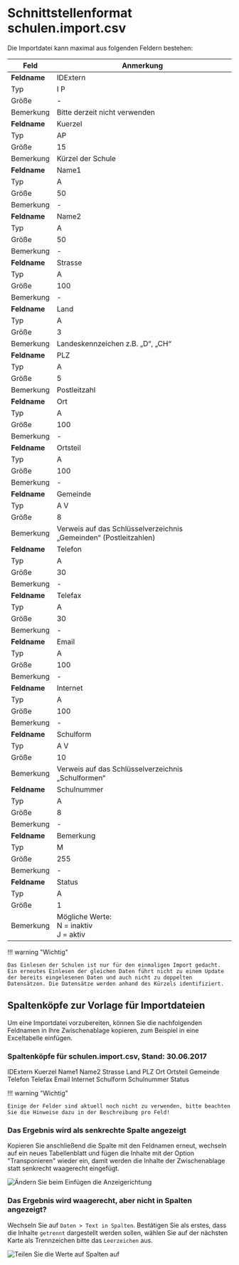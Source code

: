 # Schnittstellenformat schulen.import.csv

Die Importdatei kann maximal aus folgenden Feldern bestehen:

Feld|Anmerkung
---|---
**Feldname**|  IDExtern
Typ|  I P
Größe| -
Bemerkung|  Bitte derzeit nicht verwenden
**Feldname**|  Kuerzel
Typ|  AP
Größe| 15
Bemerkung|  Kürzel der Schule
**Feldname**|  Name1
Typ|  A
Größe| 50
Bemerkung|  -
**Feldname**|  Name2
Typ|  A
Größe| 50
Bemerkung|  -
**Feldname**|  Strasse
Typ|  A
Größe| 100
Bemerkung|  -
**Feldname**|  Land
Typ|  A
Größe| 3
Bemerkung|  Landeskennzeichen z.B. „D“, „CH“
**Feldname**|  PLZ
Typ|  A
Größe| 5
Bemerkung|  Postleitzahl
**Feldname**|  Ort
Typ|  A
Größe| 100
Bemerkung|  -
**Feldname**|  Ortsteil
Typ|  A
Größe| 100
Bemerkung|  -
**Feldname**|  Gemeinde
Typ|  A V
Größe| 8
Bemerkung| Verweis auf das Schlüsselverzeichnis „Gemeinden“ (Postleitzahlen)
**Feldname**|  Telefon
Typ|  A
Größe| 30
Bemerkung| -
**Feldname**|  Telefax
Typ|  A
Größe| 30
Bemerkung| -
**Feldname**|  Email
Typ|  A
Größe| 100
Bemerkung| -
**Feldname**|  Internet
Typ|  A
Größe| 100
Bemerkung| -
**Feldname**|  Schulform
Typ|  A V
Größe| 10
Bemerkung| Verweis auf das Schlüsselverzeichnis „Schulformen“
**Feldname**| Schulnummer
Typ|  A
Größe| 8
Bemerkung| -
**Feldname**| Bemerkung
Typ|  M
Größe| 255
Bemerkung| -
**Feldname**|  Status
Typ|  A
Größe| 1
Bemerkung| Mögliche Werte:<br/>N = inaktiv<br/>J = aktiv

!!! warning "Wichtig"

    Das Einlesen der Schulen ist nur für den einmaligen Import gedacht. Ein erneutes Einlesen der gleichen Daten führt nicht zu einem Update der bereits eingelesenen Daten und auch nicht zu doppelten Datensätzen. Die Datensätze werden anhand des Kürzels identifiziert.

## Spaltenköpfe zur Vorlage für Importdateien

Um eine Importdatei vorzubereiten, können Sie die nachfolgenden Feldnamen in Ihre Zwischenablage kopieren, zum Beispiel in eine Exceltabelle einfügen.

### Spaltenköpfe für schulen.import.csv, Stand: 30.06.2017

IDExtern
Kuerzel
Name1
Name2
Strasse
Land
PLZ
Ort
Ortsteil
Gemeinde
Telefon
Telefax
Email
Internet
Schulform
Schulnummer
Status

!!! warning "Wichtig"

    Einige der Felder sind aktuell noch nicht zu verwenden, bitte beachten Sie die Hinweise dazu in der Beschreibung pro Feld!

### Das Ergebnis wird als senkrechte Spalte angezeigt

Kopieren Sie anschließend die Spalte mit den Feldnamen erneut, wechseln auf ein neues Tabellenblatt und fügen die Inhalte mit der Option "Transponieren" wieder ein, damit werden die Inhalte der Zwischenablage statt senkrecht waagerecht eingefügt.

![Ändern Sie beim Einfügen die Anzeigerichtung](/assets/images/importe/magimp-8.png)

### Das Ergebnis wird waagerecht, aber nicht in Spalten angezeigt?

Wechseln Sie auf `Daten > Text in Spalten`. Bestätigen Sie als erstes, dass die Inhalte `getrennt` dargestellt werden sollen, wählen Sie auf der nächsten Karte als Trennzeichen bitte das ``Leerzeichen`` aus.

![Teilen Sie die Werte auf Spalten auf](/assets/images/importe/magimp-9.png)
